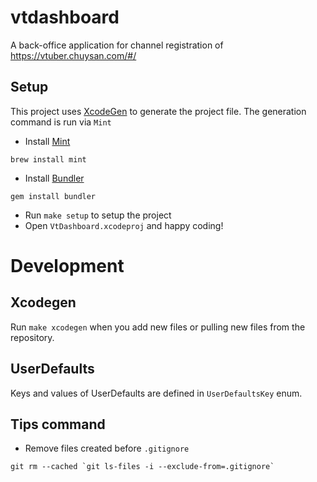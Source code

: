# vtdashboard

A back-office application for channel registration of https://vtuber.chuysan.com/#/

## Setup

This project uses [XcodeGen](https://github.com/yonaskolb/XcodeGen) to generate the project file. The generation command is run via `Mint`

- Install [Mint](https://github.com/yonaskolb/mint)

```
brew install mint
```

- Install [Bundler](https://bundler.io/)

```
gem install bundler
```

- Run `make setup` to setup the project
- Open `VtDashboard.xcodeproj` and happy coding!

# Development

## Xcodegen

Run `make xcodegen` when you add new files or pulling new files from the repository.

## UserDefaults

Keys and values of UserDefaults are defined in `UserDefaultsKey` enum.

## Tips command

- Remove files created before `.gitignore`

```
git rm --cached `git ls-files -i --exclude-from=.gitignore`
```
